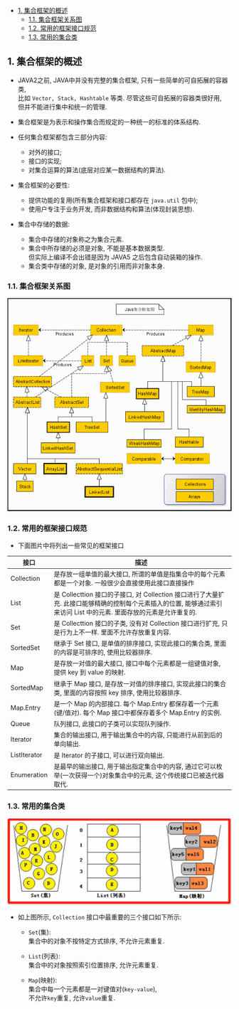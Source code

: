 <!-- TOC -->

- [1. 集合框架的概述](#1-集合框架的概述)
  - [1.1. 集合框架关系图](#11-集合框架关系图)
  - [1.2. 常用的框架接口规范](#12-常用的框架接口规范)
  - [1.3. 常用的集合类](#13-常用的集合类)

<!-- /TOC -->

## 1. 集合框架的概述
- JAVA2之前, JAVA中并没有完整的集合框架, 只有一些简单的可自拓展的容器类,  
  比如 `Vector, Stack, Hashtable` 等类. 尽管这些可自拓展的容器类很好用,  
  但并不能进行集中和统一的管理.

- 集合框架是为表示和操作集合而规定的一种统一的标准的体系结构.  

- 任何集合框架都包含三部分内容: 
  - 对外的接口; 
  - 接口的实现;
  - 对集合运算的算法(底层对应某一数据结构的算法).

- 集合框架的必要性:  
  - 提供功能的复用(所有集合框架和接口都存在 `java.util` 包中);
  - 使用户专注于业务开发, 而非数据结构和算法(体现封装思想).

- 集合中存储的数据:
  - 集合中存储的对象称之为集合元素.
  - 集合中所存储的必须是对象, 不能是基本数据类型.  
    但实际上编译不会出错是因为 JAVA5 之后包含自动装箱的操作.
  - 集合类中存储的对象, 是对象的引用而非对象本身.

### 1.1. 集合框架关系图
![pic](../99.images/2021-01-12-16-41-40.png)

### 1.2. 常用的框架接口规范
- 下面图片中将列出一些常见的框架接口

|接口|描述|
|--|--|
|Collection|是存放一组单值的最大接口, 所谓的单值是指集合中的每个元素都是一个对象. 一般很少会直接使用此接口直接操作|
|List|是 Collecttion 接口的子接口, 对 Collection 接口进行了大量扩充. 此接口能够精确的控制每个元素插入的位置, 能够通过索引来访问 List 中的元素. 里面存放的元素是允许重复的.|
|Set|是 Collecttion 接口的子类, 没有对 Collection 接口进行扩充, 只是行为上不一样. 里面不允许存放重复内容.|
|SortedSet|继承于 Set 接口, 是单值的排序接口, 实现此接口的集合类, 里面的内容是可排序的, 使用比较器排序.|
|Map|是存放一对值的最大接口, 接口中每个元素都是一组键值对象, 提供 key 到 value 的映射.|
|SortedMap|继承于 Map 接口, 是存放一对值的排序接口, 实现此接口的集合类, 里面的内容按照 key 排序, 使用比较器排序.|
|Map.Entry|是一个 Map 的内部接口. 每个 Map.Entry 都保存着一个元素(键/值对). 每个 Map 接口中都保存着多个 Map.Entry 的实例.|
|Queue|队列接口, 此接口的子类可以实现队列操作.|
|Iterator|集合的输出接口, 用于输出集合中的内容, 只能进行从前到后的单向输出.|
|ListIterator|是 Iterator 的子接口, 可以进行双向输出.|
|Enumeration|是最早的输出接口, 用于输出指定集合中的内容, 通过它可以枚举(一次获得一个)对象集合中的元素, 这个传统接口已被迭代器取代.|


### 1.3. 常用的集合类
![pic](../99.images/2021-01-12-09-45-12.png)
- 如上图所示, `Collection` 接口中最重要的三个接口如下所示:
  - `Set`(集):  
    集合中的对象不按特定方式排序, 不允许元素重复.
  
  - `List`(列表):  
    集合中的对象按照索引位置排序, 允许元素重复.
  
  - `Map`(映射):  
    集合中每一个元素都是一对键值对(`key-value`),  
    不允许`key`重复, 允许`value`重复.
